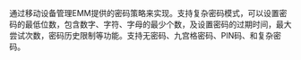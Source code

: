 通过移动设备管理EMM提供的密码策略来实现。支持复杂密码模式，可以设置密码的最低位数，包含数字、字符、字母的最少个数，及设置密码的过期时间，最大尝试次数，密码历史限制等功能。支持无密码、九宫格密码、PIN码、和复杂密码。



